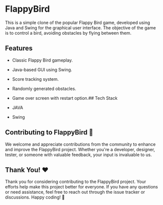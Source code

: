 
# FlappyBird

This is a simple clone of the popular Flappy Bird game, developed using Java and Swing for the graphical user interface. The objective of the game is to control a bird, avoiding obstacles by flying between them.

## Features

- Classic Flappy Bird gameplay.
- Java-based GUI using Swing.
- Score tracking system.
- Randomly generated obstacles.
- Game over screen with restart option.## Tech Stack

- JAVA
- Swing

## Contributing to FlappyBird 🤝

We welcome and appreciate contributions from the community to enhance and improve the FlappyBird project. Whether you're a developer, designer, tester, or someone with valuable feedback, your input is invaluable to us.

## Thank You! ❤️

Thank you for considering contributing to the FlappyBird project. Your efforts help make this project better for everyone. If you have any questions or need assistance, feel free to reach out through the issue tracker or discussions. Happy coding! 🤩
